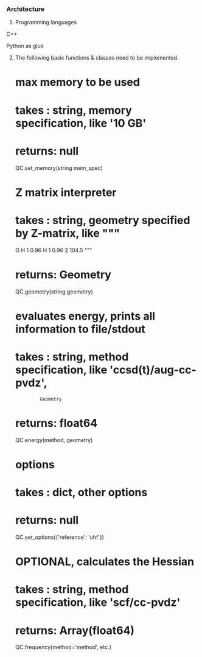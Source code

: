 ### Architecture

1. Programming languages

C++

Python as glue

2. The following basic functions & classes need to be implemented.


    # max memory to be used
    # takes  : string, memory specification, like '10 GB'
    # returns: null
    QC.set_memory(string mem_spec)

    # Z matrix interpreter
    # takes  : string, geometry specified by Z-matrix, like """
    O
    H 1 0.96
    H 1 0.96 2 104.5
    """
    # returns: Geometry
    QC.geometry(string geometry)

    # evaluates energy, prints all information to file/stdout
    # takes  :  string, method specification, like 'ccsd(t)/aug-cc-pvdz',
                Geometry
    # returns: float64
    QC.energy(method, geometry)

    # options
    # takes  : dict, other options
    # returns: null
    QC.set_options({'reference': 'uhf'})

    # OPTIONAL, calculates the Hessian
    # takes  : string, method specification, like 'scf/cc-pvdz'
    # returns: Array(float64)
    QC.frequency(method='method', etc.)
